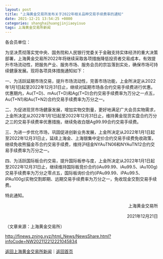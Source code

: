 ```yaml
---
layout: post
title: "上海黄金交易所发布关于2022年相关品种交易手续费率的通知"
date: 2021-12-21 13:54:25 +0800
categories: shanghaihuangjinjiaoyisuo
tags: 上海黄金交易所新闻
---
```

<p>各会员单位：</p><p>为坚决贯彻落实党中央、国务院和人民银行党委关于金融支持实体经济的重大决策部署，上海黄金交易所2022年将继续采取各项措施降低投资者交易成本，有效提升市场流动性，把服务产业、服务市场、服务会员的宗旨落到实处，确保市场可持续健康发展。现将各项具体措施通知如下：</p><p>一、为活跃延期市场交易，提升市场流动性，完善市场功能，上金所决定从2022年1月1日起至2022年12月31日止，继续对延期市场各合约交易手续费进行优惠。优惠期内，Au(T+D)、mAu(T+D)和Ag(T+D)合约交易手续费率为万分之一点五，Au(T+N1)和Au(T+N2)合约交易手续费率为万分之一。</p><p>二、为促进现货市场健康发展，增加实物交割量，更好地满足广大会员实物需求，上金所决定从2022年1月1日起至2022年12月31日止，维持黄金现货实盘合约万分之三的交易手续费率优惠措施，继续免收白银Ag99.99合约交易手续费。</p><p>三、为进一步优化市场，巩固促进创新业务发展，上金所决定从2022年1月1日起至2022年12月31日止，延续上海金、上海银集中定价合约交易手续费免收政策，继续免收熊猫金币合约交易手续费，维持沪纽金NYAuTN06和NYAuTN12合约交易手续费率为万分之一。</p><p>四、为活跃国际板合约交易，提升国际板参与度，上金所决定从2022年1月1日起至2022年12月31日止，继续维持国际板竞价合约(iAu99.99、iAu99.5、iAu100g)交易手续费率为万分之零点五，国际板询价合约(iPAu99.99、iPAu99.5、iPAu100g)实物交割即期、远期交易手续费率为万分之一，免收现金交割交易手续费。</p><p>特此通知。</p><p style="text-align:right;">上海黄金交易所</p><p style="text-align:right;">2021年12月21日</p><p class="em_media">（文章来源：上海黄金交易所）</p>

<http://finews.zning.xyz/html_News/NewsShare.html?infoCode=NW202112212221045834>

[返回上海黄金交易所新闻](//finews.withounder.com/category/shanghaihuangjinjiaoyisuo.html)｜[返回首页](//finews.withounder.com/)